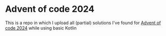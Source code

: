 # Advent of code 2024

This is a repo in which I upload all (partial) solutions I've found for [Advent of code 2024](https://adventofcode.com/2024) while using basic Kotlin  